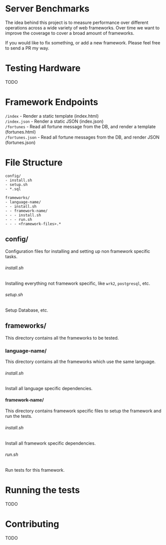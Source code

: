 # Server Benchmarks

The idea behind this project is to measure performance over different operations across a wide variety of web frameworks. Over time we want to improve the coverage to cover a broad amount of frameworks.

If you would like to fix something, or add a new framework. Please feel free to send a PR my way.

# Testing Hardware

TODO

# Framework Endpoints

`/index` - Render a static template (index.html)  
`/index.json` - Render a static JSON (index.json)  
`/fortunes` - Read all fortune message from the DB, and render a template (fortunes.html)  
`/fortunes.json` - Read all fortune messages from the DB, and render JSON (fortunes.json)  

# File Structure

```
config/
- install.sh
- setup.sh
- *.sql

frameworks/
- language-name/
- - install.sh
- - framework-name/
- - - install.sh
- - - run.sh
- - - <framework-files>.*
```

## config/

Configuration files for installing and setting up non framework specific tasks.

###### install.sh

Installing everything not framework specific, like `wrk2`, `postgresql`, etc.

###### setup.sh

Setup Database, etc.

## frameworks/

This directory contains all the frameworks to be tested.

### language-name/

This directory contains all the frameworks which use the same language.

###### install.sh

Install all language specific dependencies.

#### framework-name/

This directory contains framework specific files to setup the framework and run the tests.

###### install.sh

Install all framework specific dependencies.

###### run.sh

Run tests for this framework.

# Running the tests
TODO

# Contributing
TODO


